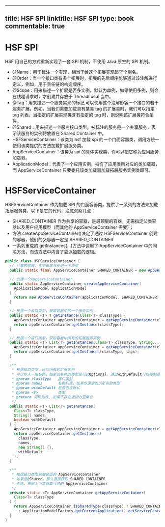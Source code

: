 
---
title: HSF SPI
linktitle: HSF SPI
type: book
commentable: true
---

# HSF SPI

HSF 用自己的方式重新实现了一套 SPI 机制，不使用 Java 原生的 SPI 机制。

- @Name：用于标注一个实现，相当于给这个拓展实现起了个别名。
- @Order：当一个接口类有多个拓展时，拓展的先后顺序能够通过该注解进行定义，例如，用于责任链的构造顺序。
- @Scope：用来描述一个扩展是否多实例，默认为单例，如果使用多例，则会在线程请求时，才创建并存放于 ThreadLocal 当中。
- @Tag：用来描述一个服务实现的标记,可以使用这个注解形容一个接口的若干服务扩展，例如，当我们需要加载具有某类 tag 的扩展类时，我们可以指定 tag 列表，当指定的扩展实现类含有指定的 tag 时，则说明该扩展类符合条件。
- @Shared：用来描述一个服务接口类型，被标注的服务是一个共享服务，表示该服务的实例将放置在 Shared Container 中。
- HSFServiceContainer：该类为 hsf 加载 spi 的一个门面容器类，调用方统一使用该类提供的方法加载扩展服务类。
- AppServiceContainer：该类为 spi 的具体实现类，你可以把它称为应用服务加载器。
- ApplicationModel：代表了一个应用实例，持有了应用类所对应的类加载器，而 AppServiceContainer 只要委托该类加载器加载拓展服务实例类即可。

# HSFServiceContainer

HSFServiceContainer 作为加载 SPI 的门面容器类，提供了一系列的方法来加载拓展服务类，以下是它的代码，注意观察几点：

- SHARED_CONTAINER 作为共享的容器，是最顶层的容器，无需指定父类容器以及用户应用模型（而其他的 AppServiceContainer 需要）；
- 方法 createAppServiceContainer()决定了通过 HSFServiceContainer 创建的容器，他们的父容器一定是 SHARED_CONTAINER
- 一系列重载的 getInstances(...)方法中调用了 AppServiceContainer 中的同名方法，而该方法中内含了委派加载的逻辑。

```java
public class HSFServiceContainer {
  // 共享的容器，它不隶属与任何一个应用
  public static final AppServiceContainer SHARED_CONTAINER = new AppServiceContainer();

  // 创建一个AppServiceContainer
  public static AppServiceContainer createAppServiceContainer(
    ApplicationModel applicationModel
  ) {
    return new AppServiceContainer(applicationModel, SHARED_CONTAINER);
  }

  // 根据一个接口类型，获取容器中的一个服务实例
  public static <T> T getInstance(Class<T> classType) {
    AppServiceContainer appServiceContainer = getAppServiceContainer(classType);
    return appServiceContainer.getInstance(classType);
  }

  // 根据一个接口类型，获取容器中所有的拓展服务实例
  public static <T> List<T> getInstances(Class<T> classType, String... tags) {
    AppServiceContainer appServiceContainer = getAppServiceContainer(classType);
    return appServiceContainer.getInstances(classType, tags);
  }

  /**
   * 根据接口类型，返回所有的扩展实例
   * 可以传入一组名称，如果该名称的类型是可选Optional，通过withDefault可以控制是否加载默认的实现
   * @param classType   接口类型
   * @param names       名称列表，如果传递空表示所有的类型
   * @param withDefault 是否包含默认
   * @param <T>         类型
   * @return 实现列表, 如果不存在返回为空集合
   */
  public static <T> List<T> getInstances(
    Class<T> classType,
    String[] names,
    boolean withDefault
  ) {
    AppServiceContainer appServiceContainer = getAppServiceContainer(classType);
    return appServiceContainer.getInstances(
      classType,
      names,
      new String[] {},
      withDefault
    );
  }

  /**
   * 根据接口类型获取合适的 AppServiceContainer
   * 如果是@Shared，那么直接获取 SHARED_CONTAINER
   * 否则，根据上下文获取当前的 AppServiceContainer
   */
  private static <T> AppServiceContainer getAppServiceContainer(
    Class<T> classType
  ) {
    return AppServiceContainer.isSharedType(classType) ? SHARED_CONTAINER
      : ApplicationModelFactory.getCurrentApplication().getServiceContainer();
  }
}
```

    
